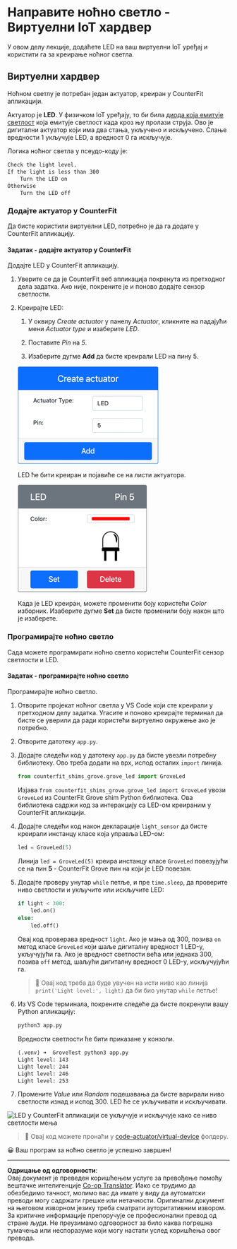 <!--
CO_OP_TRANSLATOR_METADATA:
{
  "original_hash": "9c640f93263fd9adbfda920739e09feb",
  "translation_date": "2025-08-28T14:12:11+00:00",
  "source_file": "1-getting-started/lessons/3-sensors-and-actuators/virtual-device-actuator.md",
  "language_code": "sr"
}
-->
# Направите ноћно светло - Виртуелни IoT хардвер

У овом делу лекције, додаћете LED на ваш виртуелни IoT уређај и користити га за креирање ноћног светла.

## Виртуелни хардвер

Ноћном светлу је потребан један актуатор, креиран у CounterFit апликацији.

Актуатор је **LED**. У физичком IoT уређају, то би била [диода која емитује светлост](https://wikipedia.org/wiki/Light-emitting_diode) која емитује светлост када кроз њу пролази струја. Ово је дигитални актуатор који има два стања, укључено и искључено. Слање вредности 1 укључује LED, а вредност 0 га искључује.

Логика ноћног светла у псеудо-коду је:

```output
Check the light level.
If the light is less than 300
    Turn the LED on
Otherwise
    Turn the LED off
```

### Додајте актуатор у CounterFit

Да бисте користили виртуелни LED, потребно је да га додате у CounterFit апликацију.

#### Задатак - додајте актуатор у CounterFit

Додајте LED у CounterFit апликацију.

1. Уверите се да је CounterFit веб апликација покренута из претходног дела задатка. Ако није, покрените је и поново додајте сензор светлости.

1. Креирајте LED:

    1. У оквиру *Create actuator* у панелу *Actuator*, кликните на падајући мени *Actuator type* и изаберите *LED*.

    1. Поставите *Pin* на *5*.

    1. Изаберите дугме **Add** да бисте креирали LED на пину 5.

    ![Подешавања за LED](../../../../../translated_images/counterfit-create-led.ba9db1c9b8c622a635d6dfae5cdc4e70c2b250635bd4f0601c6cf0bd22b7ba46.sr.png)

    LED ће бити креиран и појавиће се на листи актуатора.

    ![Креирани LED](../../../../../translated_images/counterfit-led.c0ab02de6d256ad84d9bad4d67a7faa709f0ea83e410cfe9b5561ef0cef30b1c.sr.png)

    Када је LED креиран, можете променити боју користећи *Color* изборник. Изаберите дугме **Set** да бисте променили боју након што је изаберете.

### Програмирајте ноћно светло

Сада можете програмирати ноћно светло користећи CounterFit сензор светлости и LED.

#### Задатак - програмирајте ноћно светло

Програмирајте ноћно светло.

1. Отворите пројекат ноћног светла у VS Code који сте креирали у претходном делу задатка. Угасите и поново креирајте терминал да бисте се уверили да ради користећи виртуелно окружење ако је потребно.

1. Отворите датотеку `app.py`.

1. Додајте следећи код у датотеку `app.py` да бисте увезли потребну библиотеку. Ово треба додати на врх, испод осталих `import` линија.

    ```python
    from counterfit_shims_grove.grove_led import GroveLed
    ```

    Изјава `from counterfit_shims_grove.grove_led import GroveLed` увози `GroveLed` из CounterFit Grove shim Python библиотека. Ова библиотека садржи код за интеракцију са LED-ом креираним у CounterFit апликацији.

1. Додајте следећи код након декларације `light_sensor` да бисте креирали инстанцу класе која управља LED-ом:

    ```python
    led = GroveLed(5)
    ```

    Линија `led = GroveLed(5)` креира инстанцу класе `GroveLed` повезујући се на пин **5** - CounterFit Grove пин на који је LED повезан.

1. Додајте проверу унутар `while` петље, и пре `time.sleep`, да проверите ниво светлости и укључите или искључите LED:

    ```python
    if light < 300:
        led.on()
    else:
        led.off()
    ```

    Овај код проверава вредност `light`. Ако је мања од 300, позива `on` метод класе `GroveLed` који шаље дигиталну вредност 1 LED-у, укључујући га. Ако је вредност светлости већа или једнака 300, позива `off` метод, шаљући дигиталну вредност 0 LED-у, искључујући га.

    > 💁 Овај код треба да буде увучен на исти ниво као линија `print('Light level:', light)` да би био унутар `while` петље!

1. Из VS Code терминала, покрените следеће да бисте покренули вашу Python апликацију:

    ```sh
    python3 app.py
    ```

    Вредности светлости ће бити приказане у конзоли.

    ```output
    (.venv) ➜  GroveTest python3 app.py 
    Light level: 143
    Light level: 244
    Light level: 246
    Light level: 253
    ```

1. Промените *Value* или *Random* подешавања да бисте варирали ниво светлости изнад и испод 300. LED ће се укључивати и искључивати.

![LED у CounterFit апликацији се укључује и искључује како се ниво светлости мења](../../../../../images/virtual-device-running-assignment-1-1.gif)

> 💁 Овај код можете пронаћи у [code-actuator/virtual-device](../../../../../1-getting-started/lessons/3-sensors-and-actuators/code-actuator/virtual-device) фолдеру.

😀 Ваш програм за ноћно светло је успешно завршен!

---

**Одрицање од одговорности**:  
Овај документ је преведен коришћењем услуге за превођење помоћу вештачке интелигенције [Co-op Translator](https://github.com/Azure/co-op-translator). Иако се трудимо да обезбедимо тачност, молимо вас да имате у виду да аутоматски преводи могу садржати грешке или нетачности. Оригинални документ на његовом изворном језику треба сматрати ауторитативним извором. За критичне информације препоручује се професионални превод од стране људи. Не преузимамо одговорност за било каква погрешна тумачења или неспоразуме који могу настати услед коришћења овог превода.